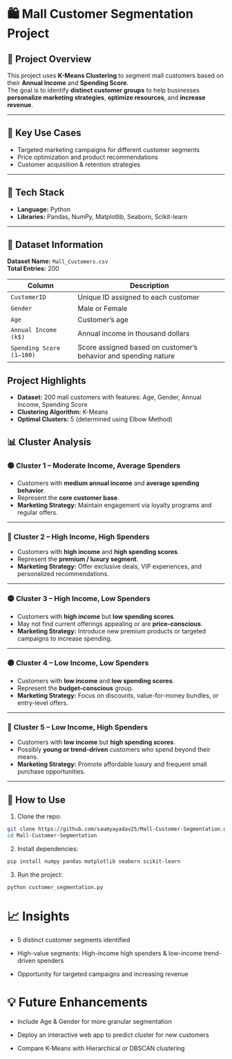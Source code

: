 # 🛍️ Mall Customer Segmentation Project

## 📌 Project Overview
This project uses **K-Means Clustering** to segment mall customers based on their **Annual Income** and **Spending Score**.  
The goal is to identify **distinct customer groups** to help businesses **personalize marketing strategies**, **optimize resources**, and **increase revenue**.

---

## 🔹 Key Use Cases
- Targeted marketing campaigns for different customer segments
- Price optimization and product recommendations
- Customer acquisition & retention strategies

---

## 🧩 Tech Stack
- **Language:** Python  
- **Libraries:** Pandas, NumPy, Matplotlib, Seaborn, Scikit-learn  

---

## 🧾 Dataset Information  

**Dataset Name:** `Mall_Customers.csv`  
**Total Entries:** 200  

| Column | Description |
|--------|--------------|
| `CustomerID` | Unique ID assigned to each customer |
| `Gender` | Male or Female |
| `Age` | Customer’s age |
| `Annual Income (k$)` | Annual income in thousand dollars |
| `Spending Score (1–100)` | Score assigned based on customer’s behavior and spending nature |


## Project Highlights
- **Dataset:** 200 mall customers with features: Age, Gender, Annual Income, Spending Score  
- **Clustering Algorithm:** K-Means  
- **Optimal Clusters:** 5 (determined using Elbow Method)  

## 📊 Cluster Analysis

### 🟢 **Cluster 1 – Moderate Income, Average Spenders**
- Customers with **medium annual income** and **average spending behavior**.  
- Represent the **core customer base**.  
- **Marketing Strategy:** Maintain engagement via loyalty programs and regular offers.

---

### 🔴 **Cluster 2 – High Income, High Spenders**
- Customers with **high income** and **high spending scores**.  
- Represent the **premium / luxury segment**.  
- **Marketing Strategy:** Offer exclusive deals, VIP experiences, and personalized recommendations.

---

### 🟡 **Cluster 3 – High Income, Low Spenders**
- Customers with **high income** but **low spending scores**.  
- May not find current offerings appealing or are **price-conscious**.  
- **Marketing Strategy:** Introduce new premium products or targeted campaigns to increase spending.

---

### 🟣 **Cluster 4 – Low Income, Low Spenders**
- Customers with **low income** and **low spending scores**.  
- Represent the **budget-conscious** group.  
- **Marketing Strategy:** Focus on discounts, value-for-money bundles, or entry-level offers.

---

### 🔵 **Cluster 5 – Low Income, High Spenders**
- Customers with **low income** but **high spending scores**.  
- Possibly **young or trend-driven** customers who spend beyond their means.  
- **Marketing Strategy:** Promote affordable luxury and frequent small purchase opportunities.

---

## 🚀 How to Use
1. Clone the repo:
```bash
git clone https://github.com/saumyayadav25/Mall-Customer-Segmentation.git
cd Mall-Customer-Segmentation
```

2. Install dependencies:
```bash
pip install numpy pandas matplotlib seaborn scikit-learn
```

3. Run the project:
```bash
python customer_segmentation.py
```

# 📈 Insights

- 5 distinct customer segments identified

- High-value segments: High-income high spenders & low-income trend-driven spenders

- Opportunity for targeted campaigns and increasing revenue

# 💡 Future Enhancements

- Include Age & Gender for more granular segmentation

- Deploy an interactive web app to predict cluster for new customers

- Compare K-Means with Hierarchical or DBSCAN clustering
